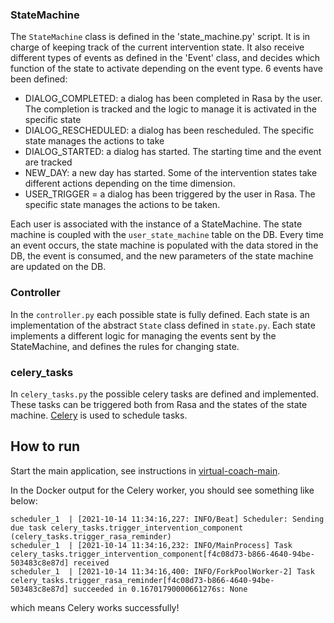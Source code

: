 ### StateMachine
The `StateMachine` class is defined in the 'state_machine.py' script. It is in charge of keeping track of the current intervention state. It also receive different types of events as defined in the 'Event' class, and decides which function of the state to activate depending on the event type. 
6 events have been defined:
- DIALOG_COMPLETED: a dialog has been completed in Rasa by the user. The completion is tracked and the logic to manage it is activated in the specific state
- DIALOG_RESCHEDULED: a dialog has been rescheduled. The specific state manages the actions to take
- DIALOG_STARTED: a dialog has started. The starting time and the event are tracked
- NEW_DAY: a new day has started. Some of the intervention states take different actions depending on the time dimension.
- USER_TRIGGER = a dialog has been triggered by the user in Rasa. The specific state manages the actions to be taken.

Each user is associated with the instance of a StateMachine.
The state machine is coupled with the `user_state_machine` table on the DB. Every time an event occurs, the state machine is populated with the data stored in the DB, the event is consumed, and the new parameters of the state machine are updated on the DB.

### Controller
In the `controller.py` each possible state is fully defined. Each state is an implementation of the abstract `State` class defined in `state.py`. Each state implements a different logic for managing the events sent by the StateMachine, and defines the rules for changing state.

### celery_tasks
In `celery_tasks.py` the possible celery tasks are defined and implemented. These tasks can be triggered both from Rasa and the states of the state machine. 
[Celery](https://docs.celeryproject.org/en/stable/) is used to schedule tasks.

## How to run
Start the main application, see instructions in [virtual-coach-main](https://github.com/PerfectFit-project/virtual-coach-main).

In the Docker output for the Celery worker, you should see something like below:
```
scheduler_1  | [2021-10-14 11:34:16,227: INFO/Beat] Scheduler: Sending due task celery_tasks.trigger_intervention_component (celery_tasks.trigger_rasa_reminder)
scheduler_1  | [2021-10-14 11:34:16,232: INFO/MainProcess] Task celery_tasks.trigger_intervention_component[f4c08d73-b866-4640-94be-503483c8e87d] received
scheduler_1  | [2021-10-14 11:34:16,400: INFO/ForkPoolWorker-2] Task celery_tasks.trigger_rasa_reminder[f4c08d73-b866-4640-94be-503483c8e87d] succeeded in 0.16701790000661276s: None
```
which means Celery works successfully!
